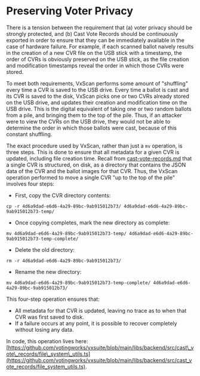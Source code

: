 # Preserving Voter Privacy

There is a tension between the requirement that (a) voter privacy should be strongly protected, and (b) Cast Vote Records should be continuously exported in order to ensure that they can be immediately available in the case of hardware failure. For example, if each scanned ballot naively results in the creation of a new CVR file on the USB stick with a timestamp, the order of CVRs is obviously preserved on the USB stick, as the file creation and modification timestamps reveal the order in which those CVRs were stored.

To meet both requirements, VxScan performs some amount of "shuffling" every time a CVR is saved to the USB drive. Every time a ballot is cast and its CVR is saved to the disk, VxScan picks one or two CVRs already stored on the USB drive, and updates their creation and modification time on the USB drive. This is the digital equivalent of taking one or two random ballots from a pile, and bringing them to the top of the pile. Thus, if an attacker were to view the CVRs on the USB drive, they would not be able to determine the order in which those ballots were cast, because of this constant shuffling.

The exact procedure used by VxScan, rather than just a `mv` operation, is three steps. This is done to ensure that all metadata for a given CVR is updated, including file creation time. Recall from [cast-vote-records.md](../../../system-overview/cast-vote-records.md "mention") that a single CVR is structured, on disk, as a directory that contains the JSON data of the CVR and the ballot images for that CVR. Thus, the VxScan operation performed to move a single CVR "up to the top of the pile" involves four steps:

* First, copy the CVR directory contents:

`cp -r 4d6a9dad-e6d6-4a29-89bc-9ab915012b73/ 4d6a9dad-e6d6-4a29-89bc-9ab915012b73-temp/`

* Once copying completes, mark the new directory as complete:

`mv 4d6a9dad-e6d6-4a29-89bc-9ab915012b73-temp/ 4d6a9dad-e6d6-4a29-89bc-9ab915012b73-temp-complete/`

* Delete the old directory:

`rm -r 4d6a9dad-e6d6-4a29-89bc-9ab915012b73/`

* Rename the new directory:

`mv 4d6a9dad-e6d6-4a29-89bc-9ab915012b73-temp-complete/ 4d6a9dad-e6d6-4a29-89bc-9ab915012b73/`

This four-step operation ensures that:

* All metadata for that CVR is updated, leaving no trace as to when that CVR was first saved to disk.
* If a failure occurs at any point, it is possible to recover completely without losing any data.

In code, this operation lives here: [https://github.com/votingworks/vxsuite/blob/main/libs/backend/src/cast\_vote\_records/file\_system\_utils.ts](https://github.com/votingworks/vxsuite/blob/main/libs/backend/src/cast_vote_records/file_system_utils.ts).
